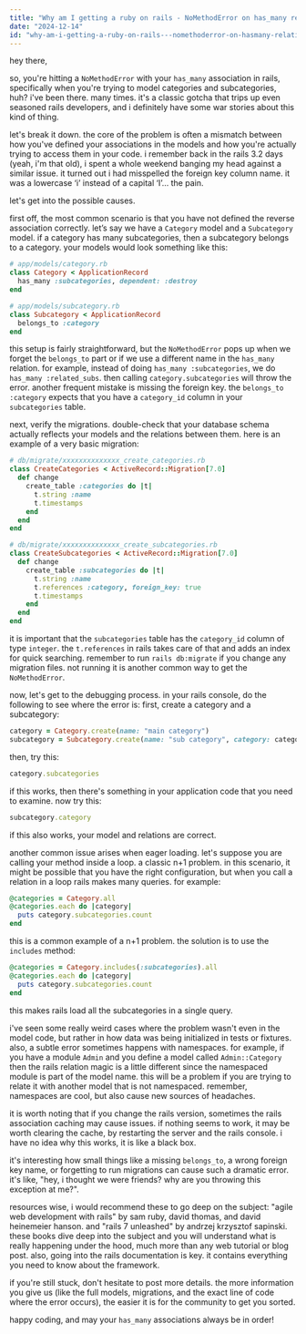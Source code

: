 ```yaml
---
title: "Why am I getting a ruby on rails - NoMethodError on has_many relation - trying to create a categories and subcategories model?"
date: "2024-12-14"
id: "why-am-i-getting-a-ruby-on-rails---nomethoderror-on-hasmany-relation---trying-to-create-a-categories-and-subcategories-model"
---
```


hey there,

so, you're hitting a `NoMethodError` with your `has_many` association in rails, specifically when you're trying to model categories and subcategories, huh? i've been there. many times. it's a classic gotcha that trips up even seasoned rails developers, and i definitely have some war stories about this kind of thing.

let's break it down. the core of the problem is often a mismatch between how you've defined your associations in the models and how you're actually trying to access them in your code. i remember back in the rails 3.2 days (yeah, i'm that old), i spent a whole weekend banging my head against a similar issue. it turned out i had misspelled the foreign key column name. it was a lowercase ‘i’ instead of a capital ‘I’… the pain.

let's get into the possible causes.

first off, the most common scenario is that you have not defined the reverse association correctly. let’s say we have a `Category` model and a `Subcategory` model. if a category has many subcategories, then a subcategory belongs to a category. your models would look something like this:

```ruby
# app/models/category.rb
class Category < ApplicationRecord
  has_many :subcategories, dependent: :destroy
end

# app/models/subcategory.rb
class Subcategory < ApplicationRecord
  belongs_to :category
end
```

this setup is fairly straightforward, but the `NoMethodError` pops up when we forget the `belongs_to` part or if we use a different name in the `has_many` relation. for example, instead of doing `has_many :subcategories`, we do `has_many :related_subs`. then calling `category.subcategories` will throw the error. another frequent mistake is missing the foreign key. the `belongs_to :category` expects that you have a `category_id` column in your `subcategories` table.

next, verify the migrations. double-check that your database schema actually reflects your models and the relations between them. here is an example of a very basic migration:

```ruby
# db/migrate/xxxxxxxxxxxxxx_create_categories.rb
class CreateCategories < ActiveRecord::Migration[7.0]
  def change
    create_table :categories do |t|
      t.string :name
      t.timestamps
    end
  end
end

# db/migrate/xxxxxxxxxxxxxx_create_subcategories.rb
class CreateSubcategories < ActiveRecord::Migration[7.0]
  def change
    create_table :subcategories do |t|
      t.string :name
      t.references :category, foreign_key: true
      t.timestamps
    end
  end
end
```

it is important that the `subcategories` table has the `category_id` column of type `integer`. the `t.references` in rails takes care of that and adds an index for quick searching. remember to run `rails db:migrate` if you change any migration files. not running it is another common way to get the `NoMethodError`.

now, let's get to the debugging process. in your rails console, do the following to see where the error is: first, create a category and a subcategory:

```ruby
category = Category.create(name: "main category")
subcategory = Subcategory.create(name: "sub category", category: category)
```

then, try this:

```ruby
category.subcategories
```

if this works, then there's something in your application code that you need to examine. now try this:

```ruby
subcategory.category
```
if this also works, your model and relations are correct.

another common issue arises when eager loading. let's suppose you are calling your method inside a loop. a classic n+1 problem. in this scenario, it might be possible that you have the right configuration, but when you call a relation in a loop rails makes many queries. for example:

```ruby
@categories = Category.all
@categories.each do |category|
  puts category.subcategories.count
end
```

this is a common example of a n+1 problem. the solution is to use the `includes` method:

```ruby
@categories = Category.includes(:subcategories).all
@categories.each do |category|
  puts category.subcategories.count
end
```

this makes rails load all the subcategories in a single query.

i've seen some really weird cases where the problem wasn't even in the model code, but rather in how data was being initialized in tests or fixtures. also, a subtle error sometimes happens with namespaces. for example, if you have a module `Admin` and you define a model called `Admin::Category` then the rails relation magic is a little different since the namespaced module is part of the model name. this will be a problem if you are trying to relate it with another model that is not namespaced. remember, namespaces are cool, but also cause new sources of headaches.

it is worth noting that if you change the rails version, sometimes the rails association caching may cause issues. if nothing seems to work, it may be worth clearing the cache, by restarting the server and the rails console. i have no idea why this works, it is like a black box.

it's interesting how small things like a missing `belongs_to`, a wrong foreign key name, or forgetting to run migrations can cause such a dramatic error. it's like, "hey, i thought we were friends? why are you throwing this exception at me?".

resources wise, i would recommend these to go deep on the subject: "agile web development with rails" by sam ruby, david thomas, and david heinemeier hanson. and "rails 7 unleashed" by andrzej krzysztof sapinski. these books dive deep into the subject and you will understand what is really happening under the hood, much more than any web tutorial or blog post. also, going into the rails documentation is key. it contains everything you need to know about the framework.

if you're still stuck, don't hesitate to post more details. the more information you give us (like the full models, migrations, and the exact line of code where the error occurs), the easier it is for the community to get you sorted.

happy coding, and may your `has_many` associations always be in order!
